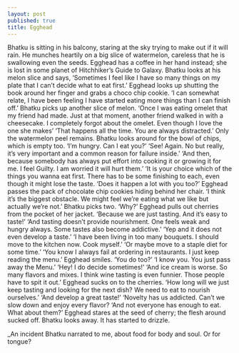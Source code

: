 ```yaml
---
layout: post
published: true
title: Egghead
---
```


Bhatku is sitting in his balcony, staring at the sky trying to make out if it will rain. He munches heartily on a big slice of watermelon, careless that he is swallowing even the seeds.
Egghead has a coffee in her hand instead; she is lost in some planet of Hitchhiker’s Guide to Galaxy. 
Bhatku looks at his melon slice and says, ‘Sometimes I feel like I have so many things on my plate that I can’t decide what to eat first.’
Egghead looks up shutting the book around her finger and grabs a choco chip cookie. ‘I can somewhat relate, I have been feeling I have started eating more things than I can finish off.’
Bhatku picks up another slice of melon. ‘Once I was eating omelet that my friend had made. Just at that moment, another friend walked in with a cheesecake. I completely forgot about the omelet. Even though I love the one she makes’
‘That happens all the time. You are always distracted.’
Only the watermelon peel remains. Bhatku looks around for the bowl of chips, which is empty too. ‘I’m hungry. Can I eat you?’
 ‘See! Again. No but really, it’s very important and a common reason for failure inside.’
‘And then, because somebody has always put effort into cooking it or growing it for me. I feel Guilty. I am worried it will hurt them.’
‘It is your choice which of the things you wanna eat first. There has to be some finishing to each, even though it might lose the taste.
‘Does it happen a lot with you too?’
Egghead passes the pack of chocolate chip cookies hiding behind her chair. ‘I think it’s the biggest obstacle. We might feel we’re eating what we like but actually we’re not.’
Bhatku picks two. ‘Why?’
Egghead pulls out cherries from the pocket of her jacket. ‘Because we are just tasting. And it’s easy to taste!’
‘And tasting doesn’t provide nourishment. One feels weak and hungry always. Some tastes also become addictive.’
‘Yep and it does not even develop a taste.’ 
‘I have been living in too many bouquets. I should move to the kitchen now. Cook myself.’
‘Or maybe move to a staple diet for some time.’
‘You know I always fail at ordering in restaurants. I just keep reading the menu.’
Egghead smiles. ‘You do too?’
‘I know you. You just pass away the Menu.’
‘Hey! I do decide sometimes!’
‘And ice cream is worse. So many flavors and mixes. I think wine tasting is even funnier. Those people have to spit it out.’
Egghead sucks on to the cherries. ‘How long will we just keep tasting and looking for the next dish? We need to eat to nourish ourselves.’
‘And develop a great taste!’
‘Novelty has us addicted. Can’t we slow down and enjoy every flavor? 
‘And not everyone has enough to eat. What about them?’
Egghead stares at the seed of cherry; the flesh around sucked off.
Bhatku looks away. It has started to drizzle.

_An incident Bhatku narrated to me, about food for body and soul. Or for tongue?


